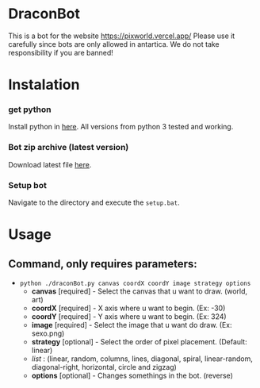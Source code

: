# DraconBot

This is a bot for the website https://pixworld.vercel.app/
Please use it carefully since bots are only allowed in antartica.
We do not take responsibility if you are banned!

# Instalation

### get python
Install python in [here](https://www.python.org/downloads/).
All versions from python 3 tested and working.

### Bot zip archive (latest version)
Download latest file [here](https://github.com/AsumaPT/draconBot/releases/).

### Setup bot
Navigate to the directory and execute the `setup.bat`.

# Usage

## Command, only requires parameters:

* `python ./draconBot.py canvas coordX coordY image strategy options`
  *   **canvas** [required] - Select the canvas that u want to draw. (world, art)
  *   **coordX** [required] - X axis where u want to begin. (Ex: -30)
  *   **coordY** [required] - Y axis where u want to begin. (Ex: 324)
  *   **image** [required] - Select the image that u want do draw. (Ex: sexo.png)
  *   **strategy** [optional] - Select the order of pixel placement. (Default: linear)
    * *list* : (linear, random, columns, lines, diagonal, spiral, linear-random, diagonal-right, horizontal, circle and zigzag)
  *   **options** [optional] - Changes somethings in the bot. (reverse)

